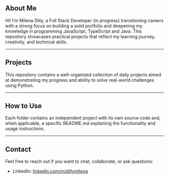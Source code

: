 ## About Me

Hi! I’m Milena Dilly, a Full Stack Developer (in progress) transitioning careers with a strong focus on building a solid portfolio and deepening my knowledge in programming JavaScript, TypeScript and Java. This repository showcases practical projects that reflect my learning journey, creativity, and technical skills.

---

## Projects

This repository contains a well-organized collection of daily projects aimed at demonstrating my progress and ability to solve real-world challenges using Python.

---

## How to Use

Each folder contains an independent project with its own source code and, when applicable, a specific README.md explaining the functionality and usage instructions.

---

## Contact

Feel free to reach out if you want to chat, collaborate, or ask questions:

- LinkedIn: [linkedin.com/in/dillymilena](https://www.linkedin.com/in/dillymilena)
